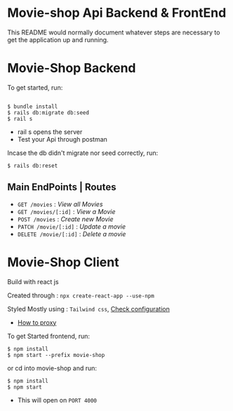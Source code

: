 # Movie-shop Api Backend & FrontEnd

This README would normally document whatever steps are necessary to get the
application up and running.

# Movie-Shop Backend


To get started, run:

```console

$ bundle install
$ rails db:migrate db:seed
$ rail s
```

- rail s opens the server
- Test your Api through postman

Incase the db didn't migrate nor seed correctly, run:
```console
$ rails db:reset
```

## Main EndPoints | Routes

- `GET /movies` : *View all Movies*
- `GET /movies/[:id]` : *View a Movie*
- `POST /movies` : *Create new Movie*
- `PATCH /movie/[:id]` : *Update a movie*
- `DELETE /movie/[:id]` : *Delete a movie*



# Movie-Shop Client
Build with react js

Created  through : `npx create-react-app --use-npm `

Styled Mostly using : `Tailwind css`,  [Check configuration](https://tailwindcss.com/docs/guides/create-react-app)

- [How to proxy](https://create-react-app.dev/docs/proxying-api-requests-in-development/)

To get Started frontend, run:

```console
$ npm install
$ npm start --prefix movie-shop
```

or cd into movie-shop and run:
```console
$ npm install
$ npm start
```

- This will open on ``` PORT 4000 ```
